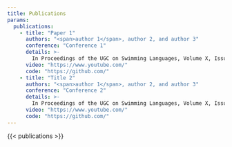 ```yaml
---
title: Publications
params:
  publications:
    - title: "Paper 1"
      authors: "<span>author 1</span>, author 2, and author 3"
      conference: "Conference 1"
      details: >-
        In Proceedings of the UGC on Swimming Languages, Volume X, Issue CASJDS1 , Earth, Universal, 2023
      video: "https://www.youtube.com/"
      code: "https://github.com/"
    - title: "Title 2"
      authors: "<span>author 1</span>, author 2, and author 3"
      conference: "Conference 2"
      details: >-
        In Proceedings of the UGC on Swimming Languages, Volume X, Issue CASJDS1 , Earth, Universal, 2023
      video: "https://www.youtube.com/"
      code: "https://github.com/"
---
```

{{< publications >}}
